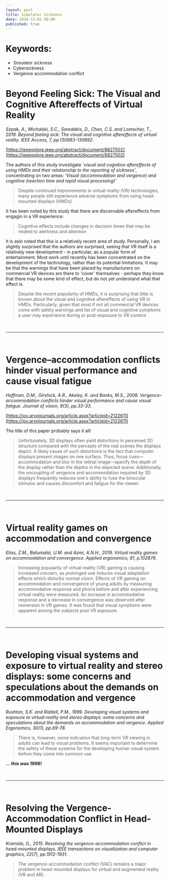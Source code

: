 ```yaml
---
layout: post
title: Simulator Sickness 
date: 2020-12-01 00:00
published: true
---
```


# Keywords: 
* Simulator sickness
* Cybersickness
* Vergence accommodation conflict

# Beyond Feeling Sick: The Visual and Cognitive Aftereffects of Virtual Reality

_Szpak, A., Michalski, S.C., Saredakis, D., Chen, C.S. and Loetscher, T., 2019. Beyond feeling sick: The visual and cognitive aftereffects of virtual reality. IEEE Access, 7, pp.130883-130892._

[https://ieeexplore.ieee.org/abstract/document/8827502](https://ieeexplore.ieee.org/abstract/document/8827502)

The authors of this study investigate _'visual and cognitive aftereffects of using HMDs and their relationship to the reporting of sickness'_, concentrating on two areas: _'Visual (accommodation and vergence) and cognitive (reaction time and rapid visual processing)'_


>Despite continued improvements in virtual reality (VR) technologies, many people still experience adverse symptoms from using head-mounted displays (HMDs)

It has been noted by this study that there are discernable aftereffects from engagin in a VR experience: 

>Cognitive effects include changes in decision times that may be related to alertness and attention

It is aslo noted that this is a relatively recent area of study. Personally, I am slightly surprised that the authors are surprised, seeing that VR itself is a relatively new development - in particular, as a popular form of entertainment. Most work until recently has been concentrated on the development of the technology, rather than its potential limitations. It may be that the warnings that have been placed by manufacturers on commercial VR devices are there to 'cover' themselves - perhaps they know that there may be some kind of effect, but do not yet understand what that effect is.

>Despite the recent popularity of HMDs, it is surprising that little is known about the visual and cognitive aftereffects of using VR in HMDs. Particularly, given that most if not all commercial VR devices come with safety warnings and list of visual and cognitive symptoms a user may experience during or post-exposure to VR content

<br>
<hr>
<br>

# Vergence–accommodation conflicts hinder visual performance and cause visual fatigue

_Hoffman, D.M., Girshick, A.R., Akeley, K. and Banks, M.S., 2008. Vergence–accommodation conflicts hinder visual performance and cause visual fatigue. Journal of vision, 8(3), pp.33-33._

[https://jov.arvojournals.org/article.aspx?articleid=2122611](https://jov.arvojournals.org/article.aspx?articleid=2122611)

The title of this paper probably says it all!

>Unfortunately, 3D displays often yield distortions in perceived 3D structure compared with the percepts of the real scenes the displays depict. A likely cause of such distortions is the fact that computer displays present images on one surface. Thus, focus cues—accommodation and blur in the retinal image—specify the depth of the display rather than the depths in the depicted scene. Additionally, the uncoupling of vergence and accommodation required by 3D displays frequently reduces one's ability to fuse the binocular stimulus and causes discomfort and fatigue for the viewer.

<br>
<hr>
<br>

# Virtual reality games on accommodation and convergence

_Elias, Z.M., Batumalai, U.M. and Azmi, A.N.H., 2019. Virtual reality games on accommodation and convergence. Applied ergonomics, 81, p.102879._

>Increasing popularity of virtual reality (VR) gaming is causing increased concern, as prolonged use induces visual adaptation effects which disturbs normal vision. Effects of VR gaming on accommodation and convergence of young adults by measuring accommodative response and phoria before and after experiencing virtual reality were measured. An increase in accommodative response and a decrease in convergence was observed after immersion in VR games. It was found that visual symptoms were apparent among the subjects post VR exposure.

<br>
<hr>
<br>

# Developing visual systems and exposure to virtual reality and stereo displays: some concerns and speculations about the demands on accommodation and vergence

_Rushton, S.K. and Riddell, P.M., 1999. Developing visual systems and exposure to virtual reality and stereo displays: some concerns and speculations about the demands on accommodation and vergence. Applied Ergonomics, 30(1), pp.69-78._

>There is, however, some indication that long-term VR viewing
in adults can lead to visual problems. It seems important to determine the safety of these systems for the developing human visual
system before they come into common use

**... this was 1998!**

<br>
<hr>
<br>

# Resolving the Vergence-Accommodation Conflict in Head-Mounted Displays

_Kramida, G., 2015. Resolving the vergence-accommodation conflict in head-mounted displays. IEEE transactions on visualization and computer graphics, 22(7), pp.1912-1931._

>The vergence-accommodation conflict (VAC) remains a major problem in head-mounted displays for virtual and augmented reality (VR and AR). 